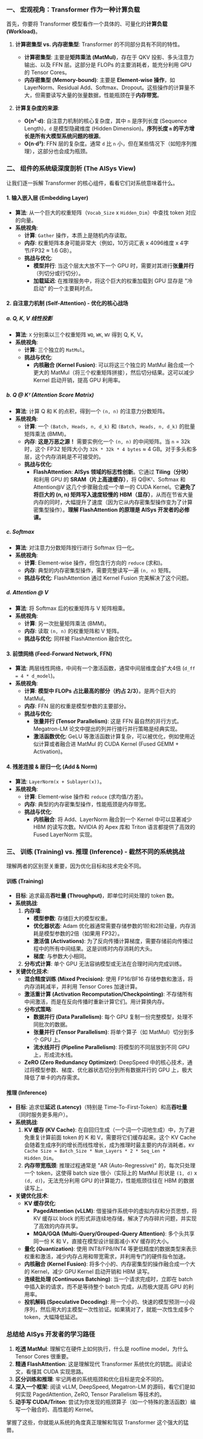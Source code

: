 ### 一、 宏观视角：Transformer 作为一种计算负载

首先，你要将 Transformer 模型看作一个具体的、可量化的**计算负载 (Workload)**。

1.  **计算密集型 vs. 内存密集型**: Transformer 的不同部分具有不同的特性。
    *   **计算密集型**: 主要是**矩阵乘法 (MatMul)**，存在于 QKV 投影、多头注意力输出、以及 FFN 层。这部分是 FLOPs 的主要消耗者，能充分利用 GPU 的 Tensor Cores。
    *   **内存密集型 (Memory-bound)**: 主要是 **Element-wise 操作**，如 LayerNorm、Residual Add、Softmax、Dropout。这些操作的计算量不大，但需要读写大量的张量数据，性能瓶颈在于**内存带宽**。

2.  **计算复杂度的来源**:
    *   **O(n²·d)**: 自注意力机制的核心复杂度，其中 `n` 是序列长度 (Sequence Length)，`d` 是模型隐藏维度 (Hidden Dimension)。**序列长度 `n` 的平方增长是所有大模型系统问题的根源**。
    *   **O(n·d²)**: FFN 层的复杂度。通常 `d` 比 `n` 小，但在某些情况下（如短序列推理），这部分也会成为瓶颈。

### 二、 组件的系统级深度剖析 (The AISys View)

让我们逐一拆解 Transformer 的核心组件，看看它们对系统意味着什么。

#### 1. 输入嵌入层 (Embedding Layer)
*   **算法**: 从一个巨大的权重矩阵（`Vocab_Size` x `Hidden_Dim`）中查找 token 对应的向量。
*   **系统视角**:
    *   **计算**: `Gather` 操作，本质上是随机内存读取。
    *   **内存**: 权重矩阵本身可能非常大（例如，10万词汇表 x 4096维度 x 4字节/FP32 ≈ 1.6 GB）。
    *   **挑战与优化**:
        *   **模型并行**: 当这个层太大放不下一个 GPU 时，需要对其进行**张量并行**（列切分或行切分）。
        *   **加载延迟**: 在推理服务中，将这个巨大的权重加载到 GPU 显存是 "冷启动" 的一个主要耗时点。

#### 2. 自注意力机制 (Self-Attention) - **优化的核心战场**

##### a. Q, K, V 线性投影
*   **算法**: `X` 分别乘以三个权重矩阵 `WQ`, `WK`, `WV` 得到 Q, K, V。
*   **系统视角**:
    *   **计算**: 三个独立的 `MatMul`。
    *   **挑战与优化**:
        *   **内核融合 (Kernel Fusion)**: 可以将这三个独立的 MatMul 融合成一个更大的 MatMul（将三个权重矩阵拼接），然后切分结果。这可以减少 Kernel 启动开销，提高 GPU 利用率。

##### b. Q @ Kᵀ (Attention Score Matrix)
*   **算法**: 计算 Q 和 K 的点积，得到一个 `(n, n)` 的注意力分数矩阵。
*   **系统视角**:
    *   **计算**: 一个 `(Batch, Heads, n, d_k)` 和 `(Batch, Heads, n, d_k)` 的批量矩阵乘法 (BMM)。
    *   **内存**: **这是万恶之源！** 需要实例化一个 `(n, n)` 的中间矩阵。当 `n` = 32k 时，这个 FP32 矩阵大小为 `32k * 32k * 4 bytes` ≈ 4 GB。对于多头和多层，这个内存消耗是不可接受的。
    *   **挑战与优化**:
        *   **FlashAttention**: **AISys 领域的标志性创新**。它通过 **Tiling（分块）** 和利用 GPU 的 **SRAM（片上高速缓存）**，将 Q@Kᵀ、Softmax 和 Attention@V 这几个步骤融合成一个单一的 CUDA Kernel。它**避免了将巨大的 (n, n) 矩阵写入速度较慢的 HBM（显存）**，从而在节省大量内存的同时，大幅提升了速度（因为它从内存密集型操作变为了计算密集型操作）。**理解 FlashAttention 的原理是 AISys 开发者的必修课。**

##### c. Softmax
*   **算法**: 对注意力分数矩阵按行进行 Softmax 归一化。
*   **系统视角**:
    *   **计算**: Element-wise 操作，但包含行方向的 `reduce` (求和)。
    *   **内存**: 典型的内存密集型操作，需要完整读写一遍 `(n, n)` 矩阵。
    *   **挑战与优化**: FlashAttention 通过 Kernel Fusion 完美解决了这个问题。

##### d. Attention @ V
*   **算法**: 将 Softmax 后的权重矩阵与 V 矩阵相乘。
*   **系统视角**:
    *   **计算**: 另一次批量矩阵乘法 (BMM)。
    *   **内存**: 读取 `(n, n)` 的权重矩阵和 V 矩阵。
    *   **挑战与优化**: 同样被 FlashAttention 融合优化。

#### 3. 前馈网络 (Feed-Forward Network, FFN)
*   **算法**: 两层线性网络，中间有一个激活函数，通常中间层维度会扩大4倍 (`d_ff = 4 * d_model`)。
*   **系统视角**:
    *   **计算**: **模型中 FLOPs 占比最高的部分（约占 2/3）**。是两个巨大的 MatMul。
    *   **内存**: FFN 层的权重是模型参数的主要部分。
    *   **挑战与优化**:
        *   **张量并行 (Tensor Parallelism)**: 这是 FFN 最自然的并行方式。Megatron-LM 论文中提出的列并行接行并行策略是经典实现。
        *   **激活函数优化**: GeLU 等激活函数计算复杂，可以被优化，例如使用近似计算或者融合进 MatMul 的 CUDA Kernel (Fused GEMM + Activation)。

#### 4. 残差连接 & 层归一化 (Add & Norm)
*   **算法**: `LayerNorm(x + Sublayer(x))`。
*   **系统视角**:
    *   **计算**: Element-wise 操作和 `reduce` (求均值/方差)。
    *   **内存**: 典型的内存密集型操作，性能瓶颈是内存带宽。
    *   **挑战与优化**:
        *   **内核融合**: 将 Add、LayerNorm 融合到一个 Kernel 中可以显著减少 HBM 的读写次数。NVIDIA 的 Apex 库和 Triton 语言都提供了高效的 Fused LayerNorm 实现。

### 三、 训练 (Training) vs. 推理 (Inference) - 截然不同的系统挑战

理解两者的区别至关重要，因为优化目标和技术完全不同。

#### 训练 (Training)
*   **目标**: 追求最高**吞吐量 (Throughput)**，即单位时间处理的 token 数。
*   **系统挑战**:
    1.  **内存墙**:
        *   **模型参数**: 存储巨大的模型权重。
        *   **优化器状态**: Adam 优化器通常需要存储参数的1阶和2阶动量，内存消耗是模型参数的2倍（如果用 FP32）。
        *   **激活值 (Activations)**: 为了反向传播计算梯度，需要存储前向传播过程中的所有中间结果。这是训练时内存消耗的大头。
        *   **梯度**: 与参数大小相同。
    2.  **分布式计算**: 单个 GPU 无法容纳模型或无法在合理时间内完成训练。
*   **关键优化技术**:
    *   **混合精度训练 (Mixed Precision)**: 使用 FP16/BF16 存储参数和激活，将内存消耗减半，并利用 Tensor Cores 加速计算。
    *   **激活重计算 (Activation Recomputation/Checkpointing)**: 不存储所有中间激活，而是在反向传播时重新计算它们。用计算换内存。
    *   **分布式策略**:
        *   **数据并行 (Data Parallelism)**: 每个 GPU 复制一份完整模型，处理不同批次的数据。
        *   **张量并行 (Tensor Parallelism)**: 将单个算子（如 MatMul）切分到多个 GPU 上。
        *   **流水线并行 (Pipeline Parallelism)**: 将模型的不同层放到不同 GPU 上，形成流水线。
    *   **ZeRO (Zero Redundancy Optimizer)**: DeepSpeed 中的核心技术，通过将模型参数、梯度、优化器状态切分到所有数据并行的 GPU 上，极大降低了单卡的内存需求。

#### 推理 (Inference)
*   **目标**: 追求低**延迟 (Latency)**（特别是 Time-To-First-Token）和高**吞吐量**（同时服务更多用户）。
*   **系统挑战**:
    1.  **KV 缓存 (KV Cache)**: 在自回归生成（一个词一个词地生成）中，为了避免重复计算前面 token 的 K 和 V，需要将它们缓存起来。这个 KV Cache 会随着生成序列的增长而线性增长，成为推理时最主要的内存消耗者。`KV Cache Size ≈ Batch_Size * Num_Layers * 2 * Seq_Len * Hidden_Dim`。
    2.  **内存带宽瓶颈**: 推理过程通常是 "AR (Auto-Regressive)" 的，每次只处理一个 token，这使得 batch size 很小（实际上的 MatMul 形状是 `(1, d)` x `(d, d)`)，无法充分利用 GPU 的计算能力，性能瓶颈往往在 HBM 的数据读写上。
*   **关键优化技术**:
    *   **KV 缓存优化**:
        *   **PagedAttention (vLLM)**: 借鉴操作系统中的虚拟内存和分页思想，将 KV 缓存以 block 的形式非连续地存储，解决了内存碎片问题，并实现了高效的内存共享。
        *   **MQA/GQA (Multi-Query/Grouped-Query Attention)**: 多个头共享同一份 K 和 V，直接在模型设计层面减小 KV 缓存的大小。
    *   **量化 (Quantization)**: 使用 INT8/FP8/INT4 等更低精度的数据类型来表示权重和激活，减少内存占用和带宽需求，并利用专门的硬件指令加速。
    *   **内核融合 (Kernel Fusion)**: 将多个小的、内存密集型的操作融合成一个大的 Kernel，减少 GPU Kernel 启动开销和 HBM 读写。
    *   **连续批处理 (Continuous Batching)**: 当一个请求完成时，立即在 batch 中插入新的请求，而不是等待整个 batch 完成，从而极大提高 GPU 的利用率。
    *   **投机解码 (Speculative Decoding)**: 用一个小的、快速的模型预测一小段序列，然后用大的主模型一次性验证。如果猜对了，就能一次性生成多个 token，大幅降低延迟。

### 总结给 AISys 开发者的学习路径

1.  **吃透 MatMul**: 理解它在硬件上如何执行，什么是 roofline model，为什么 Tensor Cores 很重要。
2.  **精通 FlashAttention**: 这是理解现代 Transformer 系统优化的钥匙。阅读论文，看懂其 CUDA 实现思路。
3.  **区分训练和推理**: 牢记两者的系统瓶颈和优化目标是完全不同的。
4.  **深入一个框架**: 阅读 vLLM, DeepSpeed, Megatron-LM 的源码，看它们是如何实现 PagedAttention, ZeRO, Tensor Parallelism 等技术的。
5.  **动手写 CUDA/Triton**: 尝试为你发现的瓶颈算子（如一个特殊的激活函数）编写一个融合的、高性能的 Kernel。

掌握了这些，你就能从系统的角度真正理解和驾驭 Transformer 这个强大的猛兽。
